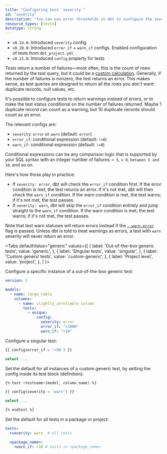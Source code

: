 ```yaml
---
title: "Configuring test `severity`"
id: "severity"
description: "You can use error thresholds in dbt to configure the severity of test results, or how many failed tests will produce an error or warning."
resource_types: [tests]
datatype: string
---
```


<Changelog>

* `v0.14.0`: Introduced `severity` config
* `v0.20.0`: Introduced `error_if` + `warn_if` configs. Enabled configuration of tests from `dbt_project.yml`
* `v0.21.0`: Introduced `config` property for tests

</Changelog>

Tests return a number of failures—most often, this is the count of rows returned by the test query, but it could be a [custom calculation](resource-configs/fail_calc). Generally, if the number of failures is nonzero, the test returns an error. This makes sense, as test queries are designed to return all the rows you _don't_ want: duplicate records, null values, etc.

It's possible to configure tests to return warnings instead of errors, or to make the test status conditional on the number of failures returned. Maybe 1 duplicate record can count as a warning, but 10 duplicate records should count as an error.

The relevant configs are:
- `severity`: `error` or `warn` (default: `error`)
- `error_if`: conditional expression (default: `!=0`)
- `warn_if`: conditional expression (default: `!=0`)

Conditional expressions can be any comparison logic that is supported by your SQL syntax with an integer number of failures: `> 5`, `= 0`, `between 5 and 10`, and so on.

Here's how those play in practice:
- If `severity: error`, dbt will check the `error_if` condition first. If the error condition is met, the test returns an error. If it's not met, dbt will then check the `warn_if` condition. If the warn condition is met, the test warns; if it's not met, the test passes.
- If `severity: warn`, dbt will skip the `error_if` condition entirely and jump straight to the `warn_if` condition. If the warn condition is met, the test warns; if it's not met, the test passes.

Note that test warn statuses will return errors instead if the [`--warn-error`](global-cli-flags#warnings-as-errors) flag is passed. Unless dbt is told to treat warnings as errors, a test with `warn` severity will never return an error.

<Tabs
  defaultValue="generic"
  values={[
    { label: 'Out-of-the-box generic tests', value: 'generic', },
    { label: 'Singular tests', value: 'singular', },
    { label: 'Custom generic tests', value: 'custom-generic', },
    { label: 'Project level', value: 'project', },
  ]
}>

<TabItem value="generic">

Configure a specific instance of a out-of-the-box generic test:

<File name='models/<filename>.yml'>

```yaml
version: 2

models:
  - name: large_table
    columns:
      - name: slightly_unreliable_column
        tests:
          - unique:
              config:
                severity: error
                error_if: ">1000"
                warn_if: ">10"
```

</File>

</TabItem>

<TabItem value="singular">

Configure a singular test:

<File name='tests/<filename>.sql'>

```sql
{{ config(error_if = '>50') }}

select ...
```

</File>

</TabItem>

<TabItem value="custom-generic">

Set the default for all instances of a custom generic test, by setting the config inside its test block (definition):

<File name='macros/<filename>.sql'>

```sql
{% test <testname>(model, column_name) %}

{{ config(severity = 'warn') }}

select ...

{% endtest %}
```

</File>

</TabItem>

<TabItem value="project">

Set the default for all tests in a package or project:

<File name='dbt_project.yml'>

```yaml
tests:
  +severity: warn  # all tests

  <package_name>:
    +warn_if: >10 # tests in <package_name>
```

</File>

</TabItem>

</Tabs>
